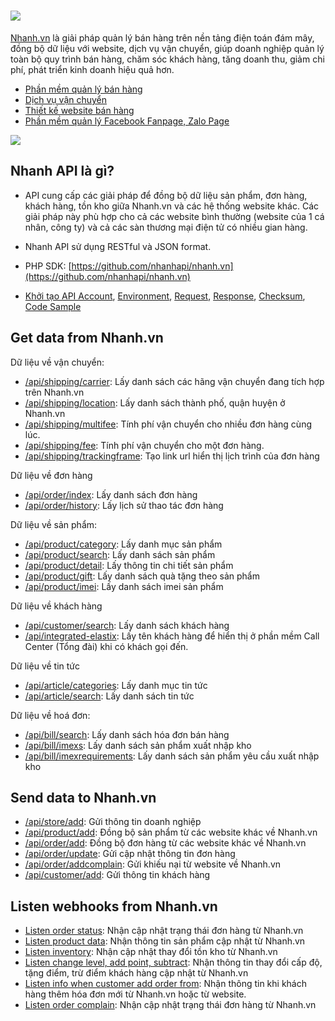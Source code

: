 # <a href='https://nhanh.vn' target='_blank'><img src='https://nhanh.vn/images/logo/nhanh_black2.png'></a>

[Nhanh.vn](https://nhanh.vn) là giải pháp quản lý bán hàng trên nền tảng điện toán đám mây, đồng bộ dữ liệu với website, dịch vụ vận chuyển, giúp doanh nghiệp quản lý toàn bộ quy trình bán hàng, chăm sóc khách hàng, tăng doanh thu, giảm chi phí, phát triển kinh doanh hiệu quả hơn.

* [Phần mềm quản lý bán hàng](https://nhanh.vn)
* [Dịch vụ vận chuyển](https://nhanh.vn/dich-vu-van-chuyen)
* [Thiết kế website bán hàng](https://nhanh.vn/gioi-thieu-tinh-nang-website)
* [Phần mềm quản lý Facebook Fanpage, Zalo Page](https://crm.nhanh.vn)

<img src="https://nhanh.vn/images/v4/banner/bannerRight1.png">

## Nhanh API là gì?

* API cung cấp các giải pháp để đồng bộ dữ liệu sản phẩm, đơn hàng, khách hàng, tồn kho giữa Nhanh.vn và các hệ thống website khác. Các giải pháp này phù hợp cho cả các website bình thường \(website của 1 cá nhân, công ty\) và cả các sàn thương mại điện tử có nhiều gian hàng.

* Nhanh API sử dụng RESTful và JSON format.
* PHP SDK: [https://github.com/nhanhapi/nhanh.vn](https://github.com/nhanhapi/nhanh.vn) 

* [Khởi tạo API Account](api.md#get-api-account),  [Environment](api.md#environment),  [Request](api.md#request),  [Response](api.md#response),  [Checksum](api.md#create-checksum),  [Code Sample](api.md#code-sample)

## Get data from Nhanh.vn

Dữ liệu về vận chuyển:

* [/api/shipping/carrier](shipping/carrier.md): Lấy danh sách các hãng vận chuyển đang tích hợp trên Nhanh.vn 
* [/api/shipping/location](shipping/location.md): Lấy danh sách thành phố, quận huyện ở Nhanh.vn
* [/api/shipping/multifee](shipping/multifee.md): Tính phí vận chuyển cho nhiều đơn hàng cùng lúc.
* [/api/shipping/fee](shipping/fee.md): Tính phí vận chuyển cho một đơn hàng.
* [/api/shipping/trackingframe](shipping/trackingframe.md): Tạo link url hiển thị lịch trình của đơn hàng

Dữ liệu về đơn hàng
* [/api/order/index](order/list.md): Lấy danh sách đơn hàng
* [/api/order/history](order/history.md): Lấy lịch sử thao tác đơn hàng

Dữ liệu về sản phẩm:

* [/api/product/category](product/category.md): Lấy danh mục sản phẩm
* [/api/product/search](product/search.md): Lấy danh sách sản phẩm
* [/api/product/detail](product/detail.md): Lấy thông tin chi tiết sản phẩm 
* [/api/product/gift](product/gift.md): Lấy danh sách quà tặng theo sản phẩm
* [/api/product/imei](product/imei.md): Lấy danh sách imei sản phẩm

Dữ liệu về khách hàng
* [/api/customer/search](customer/search.md): Lấy danh sách khách hàng
* [/api/integrated-elastix](integrated-elastix.md): Lấy tên khách hàng để hiển thị ở phần mềm Call Center (Tổng đài) khi có khách gọi đến.

Dữ liệu về tin tức
* [/api/article/categories](article/categories.md): Lấy danh mục tin tức
* [/api/article/search](article/search.md): Lấy danh sách tin tức

Dữ liệu về hoá đơn:
* [/api/bill/search](bill/search.md): Lấy danh sách hóa đơn bán hàng
* [/api/bill/imexs](bill/imexs.md): Lấy danh sách sản phẩm xuất nhập kho
* [/api/bill/imexrequirements](/bill/imexrequirements.md): Lấy danh sách sản phẩm yêu cầu xuất nhập kho

## Send data to Nhanh.vn
* [/api/store/add](store/add.md): Gửi thông tin doanh nghiệp
* [/api/product/add](product/add.md): Đồng bộ sản phẩm từ các website khác về Nhanh.vn
* [/api/order/add](order/add.md): Đồng bộ đơn hàng từ các website khác về Nhanh.vn
* [/api/order/update](order/update.md): Gửi cập nhật thông tin đơn hàng    
* [/api/order/addcomplain](order/addComplain.md): Gửi khiếu nại từ website về Nhanh.vn
* [/api/customer/add](customer/add.md): Gửi thông tin khách hàng

## Listen webhooks from Nhanh.vn

* [Listen order status](order/listen.md): Nhận cập nhật trạng thái đơn hàng từ Nhanh.vn
* [Listen product data](product/listen.md): Nhận thông tin sản phẩm cập nhật từ Nhanh.vn
* [Listen inventory](product/inventory.md): Nhận cập nhật thay đổi tồn kho từ Nhanh.vn
* [Listen change level, add point, subtract](bill/listenchange): Nhận thông tin thay đổi cấp độ, tặng điểm, trừ điểm khách hàng cập nhật từ Nhanh.vn 
* [Listen info when customer add order from](order/listen-info.md): Nhận thông tin khi khách hàng thêm hóa đơn mới từ Nhanh.vn hoặc từ website.    
* [Listen order complain](order/listen.md): Nhận cập nhật trạng thái đơn hàng từ Nhanh.vn











